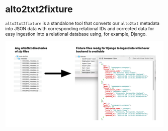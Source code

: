 # alto2txt2fixture

`alto2txt2fixture` is a standalone tool that converts our `alto2txt` metadata
into JSON data with corresponding relational IDs and corrected data for easy
ingestion into a relational database using, for example, Django.

![img/header.png](img/header.png)
